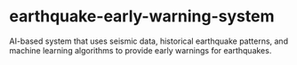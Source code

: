 # earthquake-early-warning-system
AI-based system that uses seismic data, historical earthquake patterns, and machine learning algorithms to provide early warnings for earthquakes.
